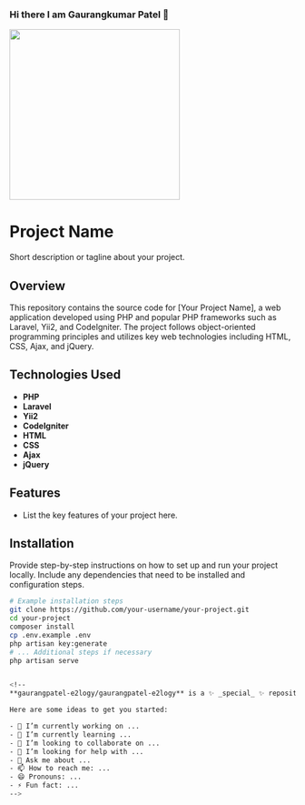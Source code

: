 ### Hi there I am Gaurangkumar Patel 👋
<div id="header" align="left">
  <img src="https://media.giphy.com/media/1sgetPM00wWqJpVUTl/giphy.gif" width="300"/>
</div>


# Project Name

Short description or tagline about your project.

## Overview

This repository contains the source code for [Your Project Name], a web application developed using PHP and popular PHP frameworks such as Laravel, Yii2, and CodeIgniter. The project follows object-oriented programming principles and utilizes key web technologies including HTML, CSS, Ajax, and jQuery.

## Technologies Used

- **PHP**
- **Laravel**
- **Yii2**
- **CodeIgniter**
- **HTML**
- **CSS**
- **Ajax**
- **jQuery**

## Features

- List the key features of your project here.

## Installation

Provide step-by-step instructions on how to set up and run your project locally. Include any dependencies that need to be installed and configuration steps.

```bash
# Example installation steps
git clone https://github.com/your-username/your-project.git
cd your-project
composer install
cp .env.example .env
php artisan key:generate
# ... Additional steps if necessary
php artisan serve


<!--
**gaurangpatel-e2logy/gaurangpatel-e2logy** is a ✨ _special_ ✨ repository because its `README.md` (this file) appears on your GitHub profile.

Here are some ideas to get you started:

- 🔭 I’m currently working on ...
- 🌱 I’m currently learning ...
- 👯 I’m looking to collaborate on ...
- 🤔 I’m looking for help with ...
- 💬 Ask me about ...
- 📫 How to reach me: ...
- 😄 Pronouns: ...
- ⚡ Fun fact: ...
-->
